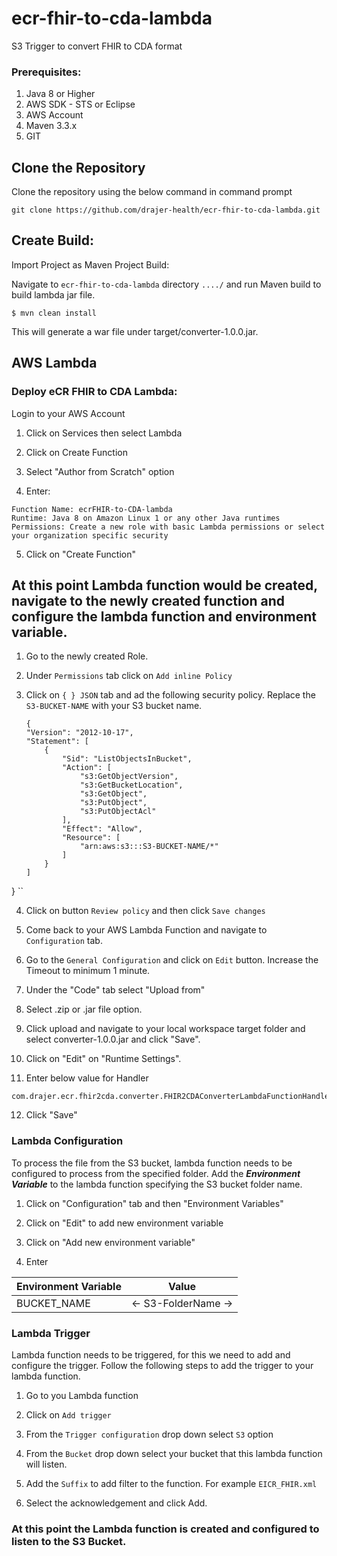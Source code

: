 # ecr-fhir-to-cda-lambda
S3 Trigger to convert FHIR to CDA format


### Prerequisites:

1.  Java 8 or Higher
2.  AWS SDK - STS or Eclipse
3.  AWS Account
4.  Maven 3.3.x
5.  GIT

## Clone the Repository

Clone the repository using the below command in command prompt

`git clone https://github.com/drajer-health/ecr-fhir-to-cda-lambda.git`

## Create Build:

Import Project as Maven Project Build:

Navigate to `ecr-fhir-to-cda-lambda` directory  `..../` and run Maven build to build lambda jar file.

```
$ mvn clean install
```

This will generate a war file under target/converter-1.0.0.jar.

## AWS Lambda

### Deploy eCR FHIR to CDA Lambda:

Login to your AWS Account

1.  Click on Services then select Lambda
    
2.  Click on Create Function
    
3.  Select "Author from Scratch" option
    
4.  Enter:
    

```
Function Name: ecrFHIR-to-CDA-lambda
Runtime: Java 8 on Amazon Linux 1 or any other Java runtimes
Permissions: Create a new role with basic Lambda permissions or select your organization specific security
```
5. Click on "Create Function"


## At this point Lambda function would be created, navigate to the newly created function and configure the lambda function and environment variable.

1. Go to the newly created Role.

2. Under `Permissions` tab click on `Add inline Policy`

3. Click on `{ } JSON` tab and ad the following security policy. Replace the `S3-BUCKET-NAME` with your S3 bucket name.
	```
	{
    "Version": "2012-10-17",
    "Statement": [
        {
            "Sid": "ListObjectsInBucket",
            "Action": [
                "s3:GetObjectVersion",
                "s3:GetBucketLocation",
                "s3:GetObject",
                "s3:PutObject",
                "s3:PutObjectAcl"
            ],
            "Effect": "Allow",
            "Resource": [
                "arn:aws:s3:::S3-BUCKET-NAME/*"
            ]
        }
    ]
}
	``

4. Click on button `Review policy` and then click `Save changes`

5. Come back to your AWS Lambda Function and navigate to `Configuration` tab.

6. Go to the `General Configuration` and click on `Edit` button. Increase the Timeout to minimum 1 minute. 

7.  Under the "Code" tab select "Upload from"

8. Select .zip or .jar file option.

9. Click upload and navigate to your local workspace target folder and select converter-1.0.0.jar and click "Save".

10. Click on "Edit" on "Runtime Settings".

11. Enter below value for Handler
    

```
com.drajer.ecr.fhir2cda.converter.FHIR2CDAConverterLambdaFunctionHandler::handleRequest

```
12.  Click "Save"
 
### Lambda Configuration
To process the file from the S3 bucket, lambda function needs to be configured to process from the specified folder. Add the ***Environment Variable*** to the lambda function specifying the S3 bucket folder name.

1.  Click on "Configuration" tab and then "Environment Variables"
    
2.  Click on "Edit" to add new environment variable
    
3.  Click on "Add new environment variable"
    
4.  Enter
    

|Environment Variable| Value |
|--|--|
|BUCKET_NAME  | <- S3-FolderName ->  |


### Lambda Trigger
Lambda function needs to be triggered, for this we need to add and configure the trigger. Follow the following steps to add the trigger to your lambda function.
1. Go to you Lambda function

2. Click on `Add trigger`

3. From the `Trigger configuration` drop down select
	`S3` option

4. From the `Bucket` drop down select your bucket that this lambda function will listen.

5. Add the `Suffix` to add filter to the function. For example `EICR_FHIR.xml`

6. Select the acknowledgement and click Add.


### At this point the Lambda function is created and configured to listen to the S3 Bucket.

